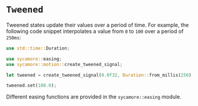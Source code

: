 # `Tweened`

Tweened states update their values over a period of time. For example, the following code snippet
interpolates a value from `0` to `100` over a period of `250ms`:

```rust
use std::time::Duration;

use sycamore::easing;
use sycamore::motion::create_tweened_signal;

let tweened = create_tweened_signal(0.0f32, Duration::from_millis(250), easing::quad_out);

tweened.set(100.0);
```

Different easing functions are provided in the `sycamore::easing` module.
